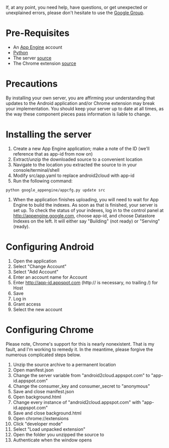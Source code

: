 If, at any point, you need help, have questions, or get unexpected or unexplained errors, please don't hesitate to use the [Google Group](http://groups.google.com/group/android2cloud).

# Pre-Requisites #

  * An [App Engine](http://appengine.google.com) account
  * [Python](http://www.python.org)
  * The server [source](http://android2cloud.googlecode.com/files/android2cloud-app-engine.zip)
  * The Chrome extension [source](http://android2cloud.googlecode.com/files/android2cloud-chrome.zip)

# Precautions #

By installing your own server, you are affirming your understanding that updates to the Android application and/or Chrome extension may break your implementation. You should keep your server up to date at all times, as the way these component pieces pass information is liable to change.

# Installing the server #

  1. Create a new App Engine application; make a note of the ID (we'll reference that as app-id from now on)
  1. Extract/unzip the downloaded source to a convenient location
  1. Navigate to the location you extracted the source to in your console/terminal/shell
  1. Modify src/app.yaml to replace android2cloud with app-id
  1. Run the following command:
```
python google_appengine/appcfg.py update src
```
  1. When the application finishes uploading, you will need to wait for App Engine to build the indexes. As soon as that is finished, your server is set up. To check the status of your indexes, log in to the control panel at http://appengine.google.com, choose app-id, and choose Datastore Indexes on the left. It will either say "Building" (not ready) or "Serving" (ready).

# Configuring Android #

  1. Open the application
  1. Select "Change Account"
  1. Select "Add Account"
  1. Enter an account name for Account
  1. Enter http://app-id.appspot.com (http:// is necessary, no trailing /) for Host
  1. Save
  1. Log in
  1. Grant access
  1. Select the new account

# Configuring Chrome #

Please note, Chrome's support for this is nearly nonexistent. That is my fault, and I'm working to remedy it. In the meantime, please forgive the numerous complicated steps below.

  1. Unzip the source archive to a permanent location
  1. Open manifest.json
  1. Change the server variable from "android2cloud.appspot.com" to "app-id.appspot.com"
  1. Change the consumer\_key and consumer\_secret to "anonymous"
  1. Save and close manifest.json
  1. Open background.html
  1. Change every instance of "android2cloud.appspot.com" with "app-id.appspot.com"
  1. Save and close background.html
  1. Open chrome://extensions
  1. Click "developer mode"
  1. Select "Load unpacked extension"
  1. Open the folder you unzipped the source to
  1. Authenticate when the window opens